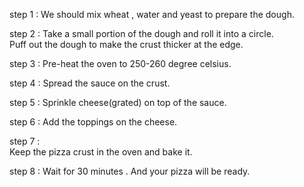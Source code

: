 step 1 :
   We should mix wheat , water and yeast to prepare the dough. 
    
step 2 :
   Take a small portion of the dough and roll it into a circle.   
   Puff out the dough to make the crust thicker at the edge.

step 3 :
   Pre-heat the oven to 250-260 degree celsius.

step 4 :
   Spread the sauce on the crust.

step 5 :
   Sprinkle cheese(grated) on top of the sauce.

step 6 :
   Add the toppings on the cheese.
   
step 7 :   
   Keep the pizza crust in the oven and bake it.

step 8 :
   Wait for 30 minutes .
   And your pizza will be ready.      